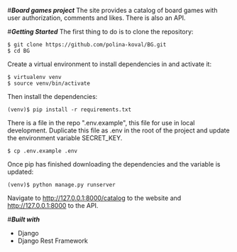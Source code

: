 #***Board games project***
The site provides a catalog of board games with user authorization, comments and likes. There is also an API.  

#***Getting Started***
The first thing to do is to clone the repository:  

```$ git clone https://github.com/polina-koval/BG.git```  
```$ cd BG```  

Create a virtual environment to install dependencies in and activate it:  

```$ virtualenv venv```  
```$ source venv/bin/activate```

Then install the dependencies:  

```(venv)$ pip install -r requirements.txt```  

There is a file in the repo ".env.example", this file for use in local development. Duplicate this file as .env in the root of the project and update the environment variable SECRET_KEY. 

```$ cp .env.example .env```

Once pip has finished downloading the dependencies and the variable is updated:  
 
```(venv)$ python manage.py runserver```  

Navigate to http://127.0.0.1:8000/catalog to the website and http://127.0.0.1:8000 to the API.  

#***Built with***
- Django  
- Django Rest Framework